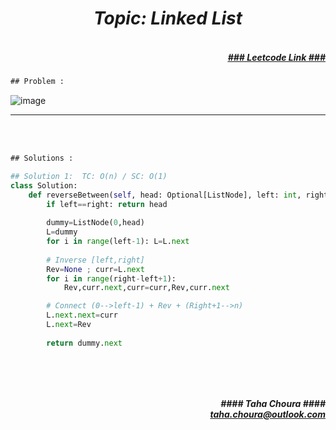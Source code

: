 <h1 align="center";"><em> Topic: Linked List</em></h1>
<h5 align="right"> <br/><a align="right" width="80" href="https://leetcode.com/problems/reverse-linked-list-ii/" target="_blank"><ins>### Leetcode Link ###</ins></a></h5>     
                                                                                                                                 
```diff
## Problem : 
```
                                                                                                                    
![image](https://user-images.githubusercontent.com/11164303/170051962-a0575a7f-84d6-4255-89e6-2b1f2d3365fd.png)




-------                    

<br/><br/>
 
```diff
## Solutions :
```                      
                         
```python
## Solution 1:  TC: O(n) / SC: O(1)    
class Solution:
    def reverseBetween(self, head: Optional[ListNode], left: int, right: int) -> Optional[ListNode]:
        if left==right: return head
        
        dummy=ListNode(0,head)
        L=dummy
        for i in range(left-1): L=L.next
        
        # Inverse [left,right]
        Rev=None ; curr=L.next
        for i in range(right-left+1):
            Rev,curr.next,curr=curr,Rev,curr.next

        # Connect (0-->left-1) + Rev + (Right+1-->n)
        L.next.next=curr
        L.next=Rev
        
        return dummy.next
                                                                                                                           
                                                                              
```
<br/>            
<h5 align="right" margin-right:12px>#### Taha Choura ####<br/><a align="right" width="70" href="#">taha.choura@outlook.com</a></h5> 
